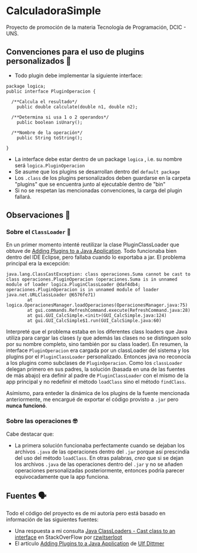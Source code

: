# CalculadoraSimple
Proyecto de promoción de la materia Tecnología de Programación, DCIC - UNS. 


## Convenciones para el uso de plugins personalizados :handshake:
* Todo plugin debe implementar la siguiente interface:
```
package logica;
public interface PluginOperacion {

  /**Calcula el resultado*/
	public double calculate(double n1, double n2);
  
  /**Determina si usa 1 o 2 operandos*/
	public boolean isUnary();
  
  /**Nombre de la operación*/
	public String toString();

}
```
* La interface debe estar dentro de un package ```logica``` , i.e. su nombre será ```logica.PluginOperacion```
* Se asume que los plugins se desarrollan dentro del ```default package```
* Los ```.class``` de los plugins personalizados deben guardarse en la carpeta "plugins" que se encuentra junto al ejecutable dentro de "bin"
* Si no se respetan las mencionadas convenciones, la carga del plugin fallará.


## Observaciones :eyes:

### Sobre el ```ClassLoader``` :thinking:
En un primer momento intenté reutilizar la clase PluginClassLoader que obtuve de [Adding Plugins to a Java Application](https://javaranch.com/journal/200607/Plugins.html).
Todo funcionaba bien dentro del IDE Eclipse, pero fallaba cuando lo exportaba a jar. 
El problema principal era la excepción:
```
java.lang.ClassCastException: class operaciones.Suma cannot be cast to class operaciones.PluginOperacion (operaciones.Suma is in unnamed module of loader logica.PluginClassLoader @daf4db4; operaciones.PluginOperacion is in unnamed module of loader java.net.URLClassLoader @6576fe71)
        at logica.OperacionesManager.loadOperaciones(OperacionesManager.java:75)
        at gui.commands.RefreshCommand.execute(RefreshCommand.java:28)
        at gui.GUI_CalcSimple.<init>(GUI_CalcSimple.java:124)
        at gui.GUI_CalcSimple$1.run(GUI_CalcSimple.java:60)
```
Interpreté que el problema estaba en los diferentes class loaders que Java utiliza para cargar las clases (y que además las clases no se distinguen solo por su nombre completo, sino también por su class loader).
En resumen, la interface ```PluginOperacion``` era cargada por un classLoader del sistema y los plugins por el ```PluginClassLoader``` personalizado. Entonces java no reconocía a los plugins como subclases de ```PluginOperacion```.
Como los ```classLoader``` delegan primero en sus padres, la solución (basada en una de las fuentes de más abajo) era definir al padre de ```PluginClassLoader``` con el mismo de la app principal y no redefinir el
método ```loadClass``` sino el método ```findClass```.

Asímismo, para enteder la dinámica de los plugins de la fuente mencionada anteriormente, me encargué de exportar el código provisto a ```.jar``` pero **nunca funcionó**.

### Sobre las operaciones :nerd_face: 
Cabe destacar que:
* La primera solución funcionaba perfectamente cuando se dejaban los archivos ```.java``` de las operaciones dentro del ```.jar``` porque así prescindía del uso del método
```loadClass```. En otras palabras, *creo* que si se dejan los archivos ```.java``` de las operaciones dentro del ```.jar``` y no se añaden operaciones personalizadas posteriormente, entonces podría parecer equivocadamente que la app funciona.


## Fuentes :speaking_head:
Todo el código del proyecto es de mi autoría pero está basado en información de las siguientes fuentes:
* Una respuesta a mi consulta [Java ClassLoaders - Cast class to an interface](https://stackoverflow.com/questions/65100898/java-classloaders-cast-class-to-an-interface/65101060#65101060) en StackOverFlow por [rzwitserloot](https://stackoverflow.com/users/768644/rzwitserloot)
* El artículo [Adding Plugins to a Java Application](https://javaranch.com/journal/200607/Plugins.html) de [Ulf Dittmer](http://www.javaranch.com/contact.jsp#UlfDittmer)
